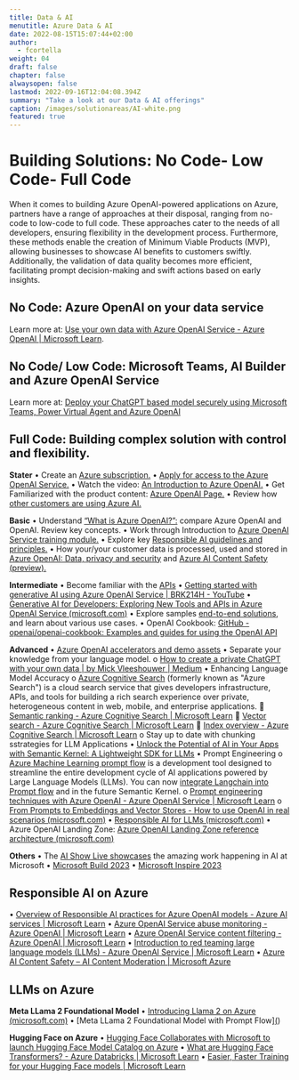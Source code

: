 ```yaml
---
title: Data & AI
menutitle: Azure Data & AI
date: 2022-08-15T15:07:44+02:00
author: 
  - fcortella
weight: 04
draft: false
chapter: false
alwaysopen: false
lastmod: 2022-09-16T12:04:08.394Z
summary: "Take a look at our Data & AI offerings"
caption: /images/solutionareas/AI-white.png
featured: true
---
```



# Building Solutions: No Code- Low Code- Full Code 

When it comes to building Azure OpenAI-powered applications on Azure, partners have a range of approaches at their disposal, ranging from no-code to low-code to full code. These approaches cater to the needs of all developers, ensuring flexibility in the development process. Furthermore, these methods enable the creation of Minimum Viable Products (MVP), allowing businesses to showcase AI benefits to customers swiftly. Additionally, the validation of data quality becomes more efficient, facilitating prompt decision-making and swift actions based on early insights.  

## No Code: Azure OpenAI on your data service
Learn more at: [Use your own data with Azure OpenAI Service - Azure OpenAI | Microsoft Learn](https://learn.microsoft.com/en-us/azure/ai-services/openai/use-your-data-quickstart?tabs=command-line&pivots=programming-language-studio).

## No Code/ Low Code: Microsoft Teams, AI Builder and Azure OpenAI Service
Learn more at: [Deploy your ChatGPT based model securely using Microsoft Teams, Power Virtual Agent and Azure OpenAI](https://devblogs.microsoft.com/microsoft365dev/deploy-your-chatgpt-based-model-securely-using-microsoft-teams-power-virtual-agent-and-azure-openai/)

## Full Code: Building complex solution with control and flexibility. 

**Stater**
•	Create an [Azure subscription.](https://azure.microsoft.com/en-us/free/ai-services)
•	[Apply for access to the Azure OpenAI Service.](https://customervoice.microsoft.com/Pages/ResponsePage.aspx?id=v4j5cvGGr0GRqy180BHbR7en2Ais5pxKtso_Pz4b1_xUOFA5Qk1UWDRBMjg0WFhPMkIzTzhKQ1dWNyQlQCN0PWcu)
•	Watch the video: [An Introduction to Azure OpenAI.](https://www.youtube.com/watch?v=HTw4cJy3XNk)
•	Get Familiarized with the product content: [Azure OpenAI Page.](https://azure.microsoft.com/en-us/products/ai-services/openai-service)
•	Review how [other customers are using Azure AI.](https://www.microsoft.com/en-us/ai/azure-customer-stories-ai)

**Basic**
•	Understand [“What is Azure OpenAI?”:](https://learn.microsoft.com/en-us/azure/ai-services/openai/overview) compare Azure OpenAI and OpenAI. Review key concepts.
•	Work through Introduction to [Azure OpenAI Service training module.](https://learn.microsoft.com/en-us/training/modules/explore-azure-openai/)
•	Explore key [Responsible AI guidelines and principles.](https://learn.microsoft.com/en-us/legal/cognitive-services/openai/transparency-note?context=%2Fazure%2Fcognitive-services%2Fopenai%2Fcontext%2Fcontext&tabs=text)
•	How your/your customer data is processed, used and stored in [Azure OpenAI: Data, privacy and security](https://learn.microsoft.com/en-us/legal/cognitive-services/openai/data-privacy?context=%2Fazure%2Fcognitive-services%2Fopenai%2Fcontext%2Fcontext) and [Azure AI Content Safety (preview).](https://azure.microsoft.com/en-us/products/ai-services/ai-content-safety)

**Intermediate**
•	Become familiar with the [APIs](https://learn.microsoft.com/en-us/rest/api/cognitiveservices/)
•	[Getting started with generative AI using Azure OpenAI Service | BRK214H - YouTube](https://www.youtube.com/watch?v=o5uhn4GSpQU&t=263s)
•	[Generative AI for Developers: Exploring New Tools and APIs in Azure OpenAI Service (microsoft.com)](https://techcommunity.microsoft.com/t5/azure-ai-services-blog/generative-ai-for-developers-exploring-new-tools-and-apis-in/ba-p/3817003)
•	Explore samples [end-to-end solutions](https://github.com/Azure/azure-openai-samples), and learn about various use cases. 
•	OpenAI Cookbook: [GitHub - openai/openai-cookbook: Examples and guides for using the OpenAI API](https://github.com/openai/openai-cookbook/tree/main)

**Advanced**
•	[Azure OpenAI accelerators and demo assets](https://github.com/Azure/ai-solution-accelerators-list/blob/main/OpenAIDemos/README.md)
•	Separate your knowledge from your language model. 
o	[How to create a private ChatGPT with your own data | by Mick Vleeshouwer | Medium](https://medium.com/@imicknl/how-to-create-a-private-chatgpt-with-your-own-data-15754e6378a1)
•	Enhancing Language Model Accuracy
o	[Azure Cognitive Search](https://learn.microsoft.com/en-us/azure/search/search-what-is-azure-search) (formerly known as "Azure Search") is a cloud search service that gives developers infrastructure, APIs, and tools for building a rich search experience over private, heterogeneous content in web, mobile, and enterprise applications.
	[Semantic ranking - Azure Cognitive Search | Microsoft Learn](https://learn.microsoft.com/en-us/azure/search/semantic-ranking)
	[Vector search - Azure Cognitive Search | Microsoft Learn](https://learn.microsoft.com/en-us/azure/search/vector-search-overview)
	[Index overview - Azure Cognitive Search | Microsoft Learn](https://learn.microsoft.com/en-us/azure/search/search-what-is-an-index)
o	Stay up to date with chunking sstrategies for LLM Applications
•	[Unlock the Potential of AI in Your Apps with Semantic Kernel: A Lightweight SDK for LLMs](https://techcommunity.microsoft.com/t5/educator-developer-blog/unlock-the-potential-of-ai-in-your-apps-with-semantic-kernel-a/ba-p/3773847)
•	Prompt Engineering
o	[Azure Machine Learning prompt flow](https://learn.microsoft.com/en-us/azure/machine-learning/prompt-flow/overview-what-is-prompt-flow?view=azureml-api-2) is a development tool designed to streamline the entire development cycle of AI applications powered by Large Language Models (LLMs). You can now [integrate Langchain into Prompt flow](https://learn.microsoft.com/en-us/azure/machine-learning/prompt-flow/how-to-integrate-with-langchain?view=azureml-api-2) and in the future Semantic Kernel. 
o	[Prompt engineering techniques with Azure OpenAI - Azure OpenAI Service | Microsoft Learn](https://learn.microsoft.com/en-us/azure/ai-services/openai/concepts/advanced-prompt-engineering?pivots=programming-language-chat-completions)
o	[From Prompts to Embeddings and Vector Stores - How to use OpenAI in real scenarios (microsoft.com)](https://techcommunity.microsoft.com/t5/startups-at-microsoft/from-prompts-to-embeddings-and-vector-stores-how-to-use-openai/ba-p/3887755)
•	[Responsible AI for LLMs (microsoft.com)](https://techcommunity.microsoft.com/t5/ai-machine-learning-blog/deploy-large-language-models-responsibly-with-azure-ai/ba-p/3876792)
•	Azure OpenAI Landing Zone: [Azure OpenAI Landing Zone reference architecture (microsoft.com)](https://techcommunity.microsoft.com/t5/azure-architecture-blog/azure-openai-landing-zone-reference-architecture/ba-p/3882102)

**Others**
•	The [AI Show Live showcases](https://learn.microsoft.com/en-us/shows/ai-show/) the amazing work happening in AI at Microsoft
•	[Microsoft Build 2023](https://news.microsoft.com/build-2023/)
•	[Microsoft Inspire 2023](https://inspire.microsoft.com/en-US/sessions?filter=topic%2FlogicalValue%3ESolution+Area&filter=solutionPlays%2FlogicalValue%3EAzure+-+Data+and+AI)


## Responsible AI on Azure
•	[Overview of Responsible AI practices for Azure OpenAI models - Azure AI services | Microsoft Learn](https://learn.microsoft.com/en-us/legal/cognitive-services/openai/overview?context=%2Fazure%2Fai-services%2Fopenai%2Fcontext%2Fcontext)
•	[Azure OpenAI Service abuse monitoring - Azure OpenAI | Microsoft Learn](https://learn.microsoft.com/en-us/azure/ai-services/openai/concepts/abuse-monitoring)
•	[Azure OpenAI Service content filtering - Azure OpenAI | Microsoft Learn](https://learn.microsoft.com/en-us/azure/ai-services/openai/concepts/content-filter)
•	[Introduction to red teaming large language models (LLMs) - Azure OpenAI Service | Microsoft Learn](https://learn.microsoft.com/en-us/azure/ai-services/openai/concepts/red-teaming)
•	[Azure AI Content Safety – AI Content Moderation | Microsoft Azure](https://azure.microsoft.com/en-us/products/ai-services/ai-content-safety) 


## LLMs on Azure
**Meta LLama 2 Foundational Model**
•	[Introducing Llama 2 on Azure (microsoft.com)](https://techcommunity.microsoft.com/t5/ai-machine-learning-blog/introducing-llama-2-on-azure/ba-p/3881233)
•	[Meta LLama 2 Foundational Model with Prompt Flow][(](https://learn.microsoft.com/en-us/shows/ai-show/meta-llama-2-foundational-model-with-prompt-flow)) 

**Hugging Face on Azure**
•	[Hugging Face Collaborates with Microsoft to launch Hugging Face Model Catalog on Azure](https://huggingface.co/blog/hugging-face-endpoints-on-azure)
•	[What are Hugging Face Transformers? - Azure Databricks | Microsoft Learn](https://learn.microsoft.com/en-us/azure/databricks/machine-learning/train-model/huggingface/)
•	[Easier, Faster Training for your Hugging Face models | Microsoft Learn](https://learn.microsoft.com/en-us/shows/ai-show/easier-faster-training-for-your-hugging-face-models)

